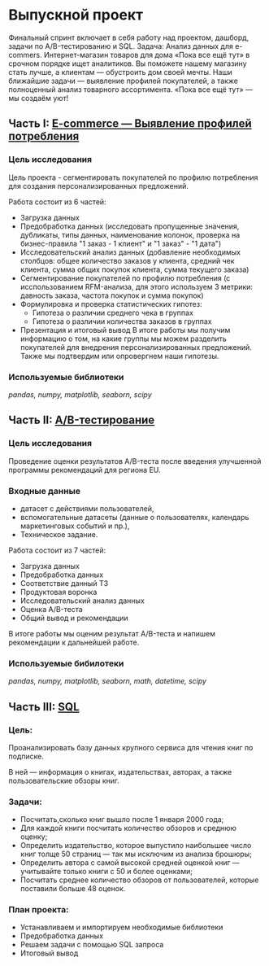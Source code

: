 # Выпускной проект

Финальный спринт включает в себя работу над проектом, дашборд, задачи по A/B-тестированию и SQL.
Задача: Анализ данных для e-commers.
Интернет-магазин товаров для дома «Пока все ещё тут» в срочном порядке ищет аналитиков. 
Вы поможете нашему магазину стать лучше, а клиентам — обустроить дом своей мечты. 
Наши ближайшие задачи — выявление профилей покупателей, а также полноценный анализ товарного ассортимента.
«Пока все ещё тут» — мы создаём уют!


## Часть I: [E-commerce — Выявление профилей потребления](https://github.com/MarinaFilobok/Portfolio/blob/3c27dca84ef55d7ea48b11494eb3ef1d00dfe92b/final%20project/1_e-commers.ipynb)

### Цель исследования
Цель проекта - сегментировать покупателей по профилю потребления для создания персонализированных предложений.

Работа состоит из 6 частей:

- Загрузка данных
- Предобработка данных (исследовать пропущенные значения, дубликаты, типы данных, наименование колонок, проверка на бизнес-правила "1 заказ - 1 клиент" и "1 заказ" - "1 дата")
- Исследовательский анализ данных (добавление необходимых столбцов: общее количество заказов у клиента, средний чек клиента, сумма общих покупок клиента, сумма текущего заказа)
- Сегментирование покупателей по профилю потребления (с исспользованием RFM-анализа, для этого используем 3 метрики: давность заказа, частота покупок и сумма покупок)
- Формулировка и проверка статистических гипотез:
  - Гипотеза о различии среднего чека в группах
  -  Гипотеза о различии количества заказов в группах
- Презентация и итоговый вывод
В итоге работы мы получим информацию о том, на какие группы мы можем разделить покупателей для внедрения персонализированных предложений. Также мы подтвердим или опровергнем наши гипотезы.

### Используемые библиотеки

*pandas, numpy, matplotlib, seaborn, scipy*


## Часть II: [A/B-тестирование](https://github.com/MarinaFilobok/Portfolio/blob/20868213082e71fd010f1e5d8defb7751af39f9b/final%20project/2_A_B_test.ipynb)

### Цель исследования
Проведение оценки результатов A/B-теста после введения улучшенной программы рекомендаций для региона EU.

### Входные данные 
- датасет с действиями пользователей,
- вспомогательные датасеты (данные о пользователях, календарь маркетинговых событий и пр.),
- Техническое задание.

Работа состоит из 7 частей:

- Загрузка данных
- Предобработка данных
- Соответствие данный ТЗ
- Продуктовая воронка
- Исследовательский анализ данных
- Оценка A/B-теста
- Общий вывод и рекомендации
  
В итоге работы мы оценим результат A/B-теста и напишем рекомендации к дальнейшей работе.
### Используемые бибилотеки

*pandas, numpy, matplotlib, seaborn, math, datetime, scipy*

## Часть III: [SQL](https://github.com/MarinaFilobok/Portfolio/blob/20868213082e71fd010f1e5d8defb7751af39f9b/final%20project/3_SQL_final.ipynb)

### Цель: 
Проанализировать базу данных крупного сервиса для чтения книг по подписке.

В ней — информация о книгах, издательствах, авторах, а также пользовательские
обзоры книг. 

### Задачи:

- Посчитать,сколько книг вышло после 1 января 2000 года;
- Для каждой книги посчитать количество обзоров и среднюю оценку;
- Определить издательство, которое выпустило наибольшее число книг толще 50 страниц — так мы исключим из анализа брошюры;
- Определить автора с самой высокой средней оценкой книг — учитывайте только книги с 50 и более оценками;
- Посчитать среднее количество обзоров от пользователей, которые поставили больше 48 оценок.

### План проекта:

- Устанавливаем и импортируем необходимые библиотеки
- Предобработка данных
- Решаем задачи с помощью SQL запроса
- Итоговый вывод
